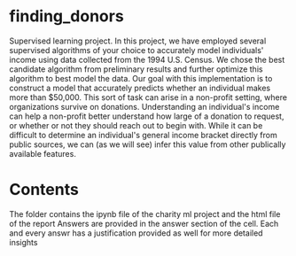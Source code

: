 # finding_donors
Supervised learning project. In this project, we have employed several supervised algorithms of your choice to accurately model individuals' income using data collected from the 1994 U.S. Census. We chose the best candidate algorithm from preliminary results and further optimize this algorithm to best model the data. Our goal with this implementation is to construct a model that accurately predicts whether an individual makes more than $50,000. This sort of task can arise in a non-profit setting, where organizations survive on donations. Understanding an individual's income can help a non-profit better understand how large of a donation to request, or whether or not they should reach out to begin with. While it can be difficult to determine an individual's general income bracket directly from public sources, we can (as we will see) infer this value from other publically available features.

# Contents
The folder contains the ipynb file of the charity ml project and the html file of the report
Answers are provided in the answer section of the cell. Each and every answr has a justification provided as well for more detailed insights

